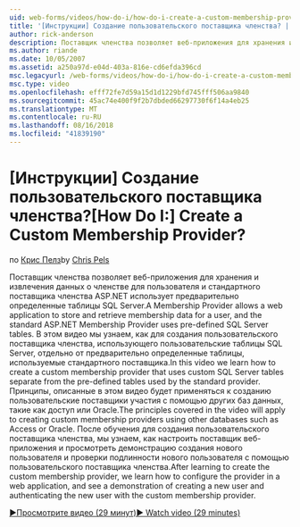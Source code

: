 ```yaml
---
uid: web-forms/videos/how-do-i/how-do-i-create-a-custom-membership-provider
title: '[Инструкции] Создание пользовательского поставщика членства? | Документы Майкрософт'
author: rick-anderson
description: Поставщик членства позволяет веб-приложения для хранения и извлечения данных о членстве для пользователя и предварительно определить стандартный использует поставщик членства ASP.NET...
ms.author: riande
ms.date: 10/05/2007
ms.assetid: a250a97d-e04d-403a-816e-cd6efda396cd
msc.legacyurl: /web-forms/videos/how-do-i/how-do-i-create-a-custom-membership-provider
msc.type: video
ms.openlocfilehash: efff72fe7d59a15d1d1229bfd745fff506aa9840
ms.sourcegitcommit: 45ac74e400f9f2b7dbded66297730f6f14a4eb25
ms.translationtype: MT
ms.contentlocale: ru-RU
ms.lasthandoff: 08/16/2018
ms.locfileid: "41839190"
---
```

<a name="how-do-i-create-a-custom-membership-provider"></a><span data-ttu-id="bdab1-104">[Инструкции] Создание пользовательского поставщика членства?</span><span class="sxs-lookup"><span data-stu-id="bdab1-104">[How Do I:] Create a Custom Membership Provider?</span></span>
====================
<span data-ttu-id="bdab1-105">по [Крис Пелз](https://twitter.com/chrispels)</span><span class="sxs-lookup"><span data-stu-id="bdab1-105">by [Chris Pels](https://twitter.com/chrispels)</span></span>

<span data-ttu-id="bdab1-106">Поставщик членства позволяет веб-приложения для хранения и извлечения данных о членстве для пользователя и стандартного поставщика членства ASP.NET использует предварительно определенные таблицы SQL Server.</span><span class="sxs-lookup"><span data-stu-id="bdab1-106">A Membership Provider allows a web application to store and retrieve membership data for a user, and the standard ASP.NET Membership Provider uses pre-defined SQL Server tables.</span></span> <span data-ttu-id="bdab1-107">В этом видео мы узнаем, как для создания пользовательского поставщика членства, использующего пользовательские таблицы SQL Server, отдельно от предварительно определенные таблицы, используемые стандартного поставщика.</span><span class="sxs-lookup"><span data-stu-id="bdab1-107">In this video we learn how to create a custom membership provider that uses custom SQL Server tables separate from the pre-defined tables used by the standard provider.</span></span> <span data-ttu-id="bdab1-108">Принципы, описанные в этом видео будет применяться к созданию пользовательские поставщики участия с помощью других баз данных, такие как доступ или Oracle.</span><span class="sxs-lookup"><span data-stu-id="bdab1-108">The principles covered in the video will apply to creating custom membership providers using other databases such as Access or Oracle.</span></span> <span data-ttu-id="bdab1-109">После обучения для создания пользовательского поставщика членства, мы узнаем, как настроить поставщик веб-приложения и просмотреть демонстрацию создания нового пользователя и проверки подлинности нового пользователя с помощью пользовательского поставщика членства.</span><span class="sxs-lookup"><span data-stu-id="bdab1-109">After learning to create the custom membership provider, we learn how to configure the provider in a web application, and see a demonstration of creating a new user and authenticating the new user with the custom membership provider.</span></span>

[<span data-ttu-id="bdab1-110">&#9654;Просмотрите видео (29 минут)</span><span class="sxs-lookup"><span data-stu-id="bdab1-110">&#9654; Watch video (29 minutes)</span></span>](https://channel9.msdn.com/Blogs/ASP-NET-Site-Videos/how-do-i-create-a-custom-membership-provider)
